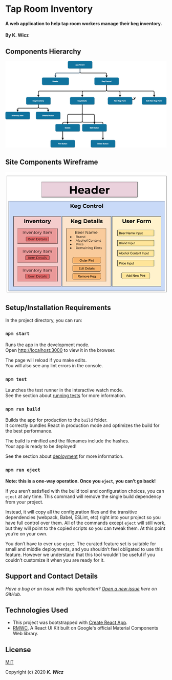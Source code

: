 # Tap Room Inventory

#### A web application to help tap room workers manage their keg inventory.

#### By K. Wicz

## Components Hierarchy

![Diagram](public/TapRoomDiagram.png)

## Site Components Wireframe
![Wireframe](public/TapRoomWireframe.png)

## Setup/Installation Requirements

In the project directory, you can run:

### `npm start`

Runs the app in the development mode.<br />
Open [http://localhost:3000](http://localhost:3000) to view it in the browser.

The page will reload if you make edits.<br />
You will also see any lint errors in the console.

### `npm test`

Launches the test runner in the interactive watch mode.<br />
See the section about [running tests](https://facebook.github.io/create-react-app/docs/running-tests) for more information.

### `npm run build`

Builds the app for production to the `build` folder.<br />
It correctly bundles React in production mode and optimizes the build for the best performance.

The build is minified and the filenames include the hashes.<br />
Your app is ready to be deployed!

See the section about [deployment](https://facebook.github.io/create-react-app/docs/deployment) for more information.

### `npm run eject`

**Note: this is a one-way operation. Once you `eject`, you can’t go back!**

If you aren’t satisfied with the build tool and configuration choices, you can `eject` at any time. This command will remove the single build dependency from your project.

Instead, it will copy all the configuration files and the transitive dependencies (webpack, Babel, ESLint, etc) right into your project so you have full control over them. All of the commands except `eject` will still work, but they will point to the copied scripts so you can tweak them. At this point you’re on your own.

You don’t have to ever use `eject`. The curated feature set is suitable for small and middle deployments, and you shouldn’t feel obligated to use this feature. However we understand that this tool wouldn’t be useful if you couldn’t customize it when you are ready for it.

## Support and Contact Details
_Have a bug or an issue with this application? [Open a new issue](https://github.com/benjamin-thompdx/social-media-clone/issues) here on GitHub._

## Technologies Used
* This project was bootstrapped with [Create React App](https://github.com/facebook/create-react-app).
* [RMWC](https://rmwc.io/), A React UI Kit built on Google's official Material Components Web library.

## License
[MIT](https://choosealicense.com/licenses/mit/)

Copyright (c) 2020 **_K. Wicz_**